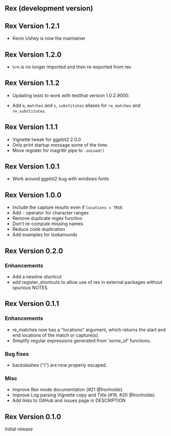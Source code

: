 ## Rex (development version)

## Rex Version 1.2.1 ##

* Kevin Ushey is now the maintainer

## Rex Version 1.2.0 ##

* `%>%` is no longer imported and then re-exported from rex

## Rex Version 1.1.2 ##

* Updating tests to work with testthat version 1.0.2.9000.

* Add `m`, `matches` and `s`, `substitutes` aliases for `re_matches` and
  `re_substitutes`.

## Rex Version 1.1.1 ##

* Vignette tweak for ggplot2 2.0.0
* Only print startup message some of the time.
* Move register for magrittr pipe to `.onLoad()`

## Rex Version 1.0.1 ##

* Work around ggplot2 bug with windows fonts

## Rex Version 1.0.0 ##

* Include the capture results even if `locations = TRUE`
* Add `:` operator for character ranges
* Remove duplicate regex functino
* Don't re-compute missing names
* Reduce code duplication
* Add examples for lookarounds

## Rex Version 0.2.0 ##

### Enhancements

* Add a newline shortcut
* add register_shortcuts to allow use of rex in external packages without
  spurious NOTES.

## Rex Version 0.1.1 ##

### Enhancements

* re_matches now has a "locations" argument, which returns the start and end
  locations of the match or capture(s).
* Simplify regular expressions generated from 'some_of' functions.

### Bug fixes

* backslashes ("\\") are now properly escaped.

### Misc

* Improve Rex mode documentation (#21 @Ironholds)
* Improve Log parsing Vignette copy and Title (#18, #20 @Ironholds)
* Add links to GitHub and issues page in DESCRIPTION

## Rex Version 0.1.0 ##

Initial release
